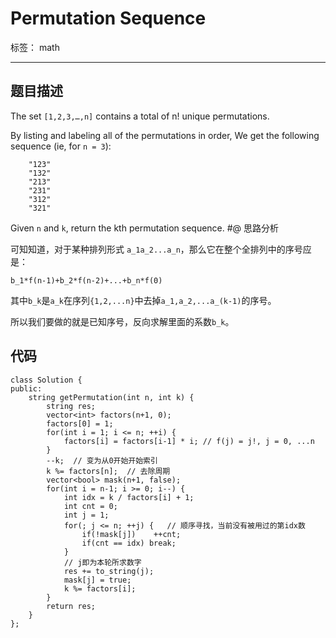 ﻿# Permutation Sequence

标签： math

---

## 题目描述
The set `[1,2,3,…,n]` contains a total of n! unique permutations.

By listing and labeling all of the permutations in order,
We get the following sequence (ie, for `n = 3`):
```
    "123"
    "132"
    "213"
    "231"
    "312"
    "321"
```
Given `n` and `k`, return the kth permutation sequence.
#@ 思路分析

可知知道，对于某种排列形式 `a_1a_2...a_n`，那么它在整个全排列中的序号应是：
```
b_1*f(n-1)+b_2*f(n-2)+...+b_n*f(0)
```
其中`b_k`是`a_k`在序列`{1,2,...n}`中去掉`a_1,a_2,...a_(k-1)`的序号。

所以我们要做的就是已知序号，反向求解里面的系数`b_k`。

## 代码
```
class Solution {
public:
    string getPermutation(int n, int k) {
        string res;
        vector<int> factors(n+1, 0);  
        factors[0] = 1;
        for(int i = 1; i <= n; ++i) {
            factors[i] = factors[i-1] * i; // f(j) = j!, j = 0, ...n
        }
        --k;  // 变为从0开始开始索引
        k %= factors[n];  // 去除周期
        vector<bool> mask(n+1, false);
        for(int i = n-1; i >= 0; i--) {
            int idx = k / factors[i] + 1; 
            int cnt = 0;
            int j = 1;
            for(; j <= n; ++j) {   // 顺序寻找，当前没有被用过的第idx数
                if(!mask[j])    ++cnt;
                if(cnt == idx) break;
            }
            // j即为本轮所求数字
            res += to_string(j);
            mask[j] = true;
            k %= factors[i];
        }
        return res;
    }
};
```



